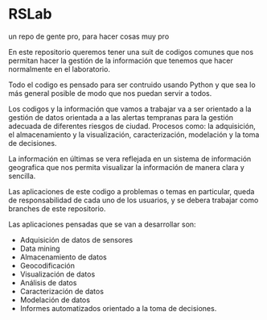 # RSLab
un repo de gente pro, para hacer cosas muy pro

En este repositorio queremos tener una suit de codigos comunes que nos permitan hacer la gestión de la información que tenemos que hacer normalmente en el laboratorio.

Todo el codigo es pensado para ser contruido usando Python y que sea lo más general posible de modo que nos puedan servir a todos.

Los codigos y la información que vamos a trabajar va a ser orientado a la gestión de datos orientada a a las alertas tempranas para la gestión adecuada de diferentes riesgos de ciudad. Procesos como: la adquisición, el almacenamiento y la visualización, caracterización, modelación y la toma de decisiones.

La información en últimas se vera reflejada en un sistema de información geografica que nos permita visualizar la información de manera clara y sencilla.

Las aplicaciones de este codigo a problemas o temas en particular, queda de responsabilidad de cada uno de los usuarios, y se debera trabajar como branches de este repositorio.

Las aplicaciones pensadas que se van a desarrollar son:

- Adquisición de datos de sensores
- Data mining
- Almacenamiento de datos
- Geocodificación
- Visualización de datos
- Análisis de datos
- Caracterización de datos
- Modelación de datos
- Informes automatizados orientado a la toma de decisiones.